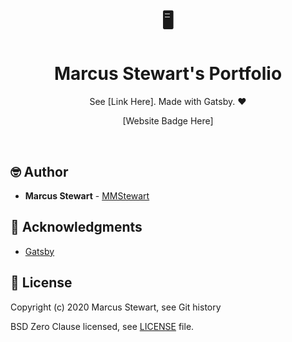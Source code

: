 <h1 align=center>🖥️</h1>
<h1 align=center> Marcus Stewart's Portfolio </h1>

<p align=center> See [Link Here]. Made with Gatsby. ❤️ </p>

<p align=center>
  [Website Badge Here]
</p>

<br>

## 🤓 Author

- **Marcus Stewart** - [MMStewart](https://github.com/mmstewart)

## 💜 Acknowledgments

- [Gatsby](https://www.gatsbyjs.org/)

## 📝 License

Copyright (c) 2020<!--- -(Future Years) --> Marcus Stewart, see Git history

BSD Zero Clause licensed, see [LICENSE](LICENSE) file.